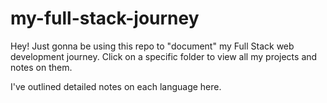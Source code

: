 # my-full-stack-journey
Hey! Just gonna be using this repo to "document" my Full Stack web development journey. Click on a specific folder to view all my projects and notes on them.

I've outlined detailed notes on each language here.

